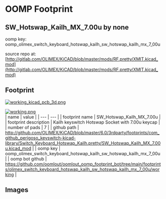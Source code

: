 # OOMP Footprint  
## SW_Hotswap_Kailh_MX_7.00u  by none  
  
oomp key: oomp_olimex_switch_keyboard_hotswap_kailh_sw_hotswap_kailh_mx_7_00u  
  
source repo at: [http://gitlab.com/OLIMEX/KiCAD/blob/master/mods/RF.pretty/XMIT.kicad_mod](http://gitlab.com/OLIMEX/KiCAD/blob/master/mods/RF.pretty/XMIT.kicad_mod)  
## Footprint  
  
[![working_kicad_pcb_3d.png](working_kicad_pcb_3d_600.png)](working_kicad_pcb_3d.png)  
  
[![working.png](working_600.png)](working.png)  
| name | value | 
| --- | --- | 
| footprint name | SW_Hotswap_Kailh_MX_7.00u | 
| footprint description | Kailh keyswitch Hotswap Socket with 7.00u keycap | 
| number of pads | 7 | 
| github path | http://github.com/OLIMEX/KiCAD/blob/master/6.0/3rdparty/footprints/com_github_perigoso_keyswitch-kicad-library/Switch_Keyboard_Hotswap_Kailh.pretty/SW_Hotswap_Kailh_MX_7.00u.kicad_mod | 
| oomp key | oomp_olimex_switch_keyboard_hotswap_kailh_sw_hotswap_kailh_mx_7_00u | 
| oomp bot github | https://github.com/oomlout/oomlout_oomp_footprint_bot/tree/main/footprints/olimex_switch_keyboard_hotswap_kailh_sw_hotswap_kailh_mx_7_00u/working | 
## Images  
